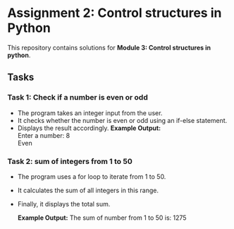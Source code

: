 # Assignment 2: Control structures in Python

This repository contains solutions for **Module 3: Control structures in python**.  

## Tasks  

### Task 1: Check if a number is even or odd 
- The program takes an integer input from the user.
- It checks whether the number is even or odd using an if-else statement.
- Displays the result accordingly.
**Example Output:**  
Enter a number: 8  
Even

### Task 2: sum of integers from 1 to 50  
- The program uses a for loop to iterate from 1 to 50.
- It calculates the sum of all integers in this range.
- Finally, it displays the total sum.

  **Example Output:**
  The sum of number from 1 to 50 is: 1275

